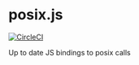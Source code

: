# posix.js

[![CircleCI](https://dl.circleci.com/status-badge/img/gh/rubikscraft/posix.js/tree/master.svg?style=svg)](https://dl.circleci.com/status-badge/redirect/gh/rubikscraft/posix.js/tree/master)

Up to date JS bindings to posix calls
